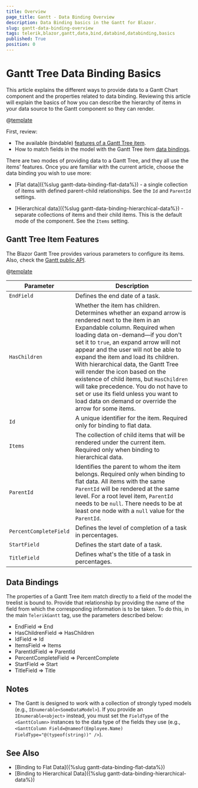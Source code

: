 ```yaml
---
title: Overview
page_title: Gantt - Data Binding Overview
description: Data Binding basics in the Gantt for Blazor.
slug: gantt-data-binding-overview
tags: telerik,blazor,gantt,data,bind,databind,databinding,basics
published: True
position: 0
---
```


# Gantt Tree Data Binding Basics

This article explains the different ways to provide data to a Gantt Chart component and the properties related to data binding. Reviewing this article will explain the basics of how you can describe the hierarchy of items in your data source to the Gantt component so they can render.

@[template](/_contentTemplates/common/general-info.md#valuebind-vs-databind-link)

First, review:

* The available (bindable) [features of a Gantt Tree item](#gantt-tree-item-features).
* How to match fields in the model with the Gantt Tree item [data bindings](#data-bindings).

There are two modes of providing data to a Gantt Tree, and they all use the items' features. Once you are familiar with the current article, choose the data binding you wish to use more:

* [Flat data]({%slug gantt-data-binding-flat-data%}) - a single collection of items with defined parent-child relationships. See the `Id` and `ParentId` settings.

* [Hierarchical data]({%slug gantt-data-binding-hierarchical-data%}) - separate collections of items and their child items. This is the default mode of the component. See the `Items` setting.

## Gantt Tree Item Features

The Blazor Gantt Tree provides various parameters to configure its items. Also, check the [Gantt public API](/blazor-ui/api/Telerik.Blazor.Components.TelerikGantt-1).

@[template](/_contentTemplates/common/parameters-table-styles.md#table-layout)

| Parameter | Description |
| --- | --- |
| `EndField` | Defines the end date of a task. |
| `HasChildren` | Whether the item has children. Determines whether an expand arrow is rendered next to the item in an Expandable column. Required when loading data on-demand—if you don't set it to `true`, an expand arrow will not appear and the user will not be able to expand the item and load its children. With hierarchical data, the Gantt Tree will render the icon based on the existence of child items, but `HasChildren` will take precedence. You do not have to set or use its field unless you want to load data on demand or override the arrow for some items. |
| `Id` | A unique identifier for the item. Required only for binding to flat data. |
| `Items` | The collection of child items that will be rendered under the current item. Required only when binding to hierarchical data. |
| `ParentId` | Identifies the parent to whom the item belongs. Required only when binding to flat data. All items with the same `ParentId` will be rendered at the same level. For a root level item, `ParentId` needs to be `null`. There needs to be at least one node with a `null` value for the `ParentId`. |
| `PercentCompleteField` | Defines the level of completion of a task in percentages. |
| `StartField` | Defines the start date of a task. |
| `TitleField` | Defines what's the title of a task in percentages. |

## Data Bindings

The properties of a Gantt Tree item match directly to a field of the model the treelist is bound to. Provide that relationship by providing the name of the field from which the corresponding information is to be taken. To do this, in the main `TelerikGantt` tag, use the parameters described below:

* EndField => End
* HasChildrenField => HasChildren
* IdField => Id
* ItemsField => Items
* ParentIdField => ParentId
* PercentCompleteField => PercentComplete
* StartField => Start
* TitleField => Title

## Notes

* The Gantt is designed to work with a collection of strongly typed models (e.g., `IEnumerable<SomeDataModel>`). If you provide an `IEnumerable<object>` instead, you must set the `FieldType` of the `<GanttColumn>` instances to the data type of the fields they use (e.g., `<GanttColumn Field=@nameof(Employee.Name) FieldType="@(typeof(string))" />`).


## See Also

  * [Binding to Flat Data]({%slug gantt-data-binding-flat-data%})
  * [Binding to Hierarchical Data]({%slug gantt-data-binding-hierarchical-data%})
  
